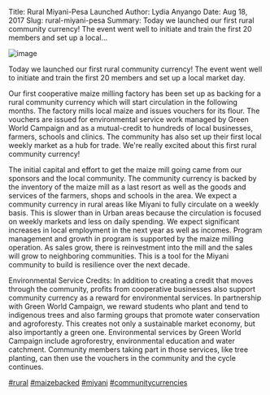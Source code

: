 Title: Rural Miyani-Pesa Launched
Author: Lydia Anyango
Date: Aug 18, 2017
Slug: rural-miyani-pesa
Summary: Today we launched our first rural community currency! The event went well to initiate and train the first 20 members and set up a local...

![image](images/blog/rural-miyani-pesa1.webp)

Today we launched our first rural community currency! The event went
well to initiate and train the first 20 members and set up a local
market day.

Our first cooperative maize milling factory has been set up as backing
for a rural community currency which will start circulation in the
following months. The factory mills local maize and issues vouchers for
its flour. The vouchers are issued for environmental service work
managed by Green World Campaign and as a mutual-credit to hundreds of
local businesses, farmers, schools and clinics. The community has also
set up their first local weekly market as a hub for trade. We're really
excited about this first rural community currency!

The initial capital and effort to get the maize mill going came from our
sponsors and the local community. The community currency is backed by
the inventory of the maize mill as a last resort as well as the goods
and services of the farmers, shops and schools in the area. We expect a
community currency in rural areas like Miyani to fully circulate on a
weekly basis. This is slower than in Urban areas because the circulation
is focused on weekly markets and less on daily spending. We expect
significant increases in local employment in the next year as well as
incomes. Program management and growth in program is supported by the
maize milling operation. As sales grow, there is reinvestment into the
mill and the sales will grow to neighboring communities. This is a tool
for the Miyani community to build is resilience over the next decade.

Environmental Service Credits: In addition to creating a credit that
moves through the community, profits from cooperative businesses also
support community currency as a reward for environmental services. In
partnership with Green World Campaign, we reward students who plant and
tend to indigenous trees and also farming groups that promote water
conservation and agroforesty. This creates not only a sustainable market
economy, but also importantly a green one. Environmental services by
Green World Campaign include agroforestry, environmental education and
water catchment. Community members taking part in those services, like
tree planting, can then use the vouchers in the community and the cycle
continues.

[#rural](https://www.grassrootseconomics.org/blog/hashtags/rural)
[#maizebacked](https://www.grassrootseconomics.org/blog/hashtags/maizebacked)
[#miyani](https://www.grassrootseconomics.org/blog/hashtags/miyani)
[#communitycurrencies](https://www.grassrootseconomics.org/blog/hashtags/communitycurrencies)
